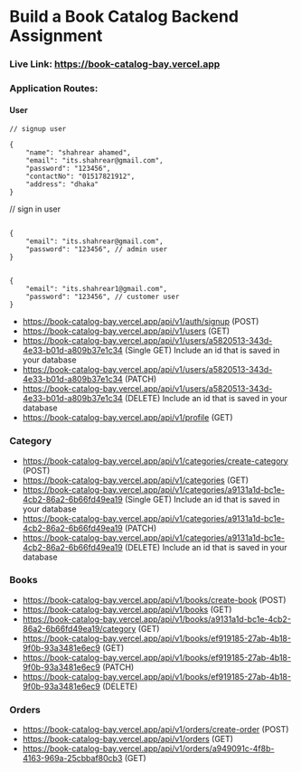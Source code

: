 # Build a Book Catalog Backend Assignment

### Live Link: https://book-catalog-bay.vercel.app

### Application Routes:

#### User

```
// signup user

{
    "name": "shahrear ahamed",
    "email": "its.shahrear@gmail.com",
    "password": "123456",
    "contactNo": "01517821912",
    "address": "dhaka"
}

```

// sign in user

```

{
    "email": "its.shahrear@gmail.com",
    "password": "123456", // admin user
}

```

```

{
    "email": "its.shahrear1@gmail.com",
    "password": "123456", // customer user
}

```

- https://book-catalog-bay.vercel.app/api/v1/auth/signup (POST)
- https://book-catalog-bay.vercel.app/api/v1/users (GET)
- https://book-catalog-bay.vercel.app/api/v1/users/a5820513-343d-4e33-b01d-a809b37e1c34 (Single GET) Include an id that is saved in your database
- https://book-catalog-bay.vercel.app/api/v1/users/a5820513-343d-4e33-b01d-a809b37e1c34 (PATCH)
- https://book-catalog-bay.vercel.app/api/v1/users/a5820513-343d-4e33-b01d-a809b37e1c34 (DELETE) Include an id that is saved in your database
- https://book-catalog-bay.vercel.app/api/v1/profile (GET)

### Category

- https://book-catalog-bay.vercel.app/api/v1/categories/create-category (POST)
- https://book-catalog-bay.vercel.app/api/v1/categories (GET)
- https://book-catalog-bay.vercel.app/api/v1/categories/a9131a1d-bc1e-4cb2-86a2-6b66fd49ea19 (Single GET) Include an id that is saved in your database
- https://book-catalog-bay.vercel.app/api/v1/categories/a9131a1d-bc1e-4cb2-86a2-6b66fd49ea19 (PATCH)
- https://book-catalog-bay.vercel.app/api/v1/categories/a9131a1d-bc1e-4cb2-86a2-6b66fd49ea19 (DELETE) Include an id that is saved in your database

### Books

- https://book-catalog-bay.vercel.app/api/v1/books/create-book (POST)
- https://book-catalog-bay.vercel.app/api/v1/books (GET)
- https://book-catalog-bay.vercel.app/api/v1/books/a9131a1d-bc1e-4cb2-86a2-6b66fd49ea19/category (GET)
- https://book-catalog-bay.vercel.app/api/v1/books/ef919185-27ab-4b18-9f0b-93a3481e6ec9 (GET)
- https://book-catalog-bay.vercel.app/api/v1/books/ef919185-27ab-4b18-9f0b-93a3481e6ec9 (PATCH)
- https://book-catalog-bay.vercel.app/api/v1/books/ef919185-27ab-4b18-9f0b-93a3481e6ec9 (DELETE)

### Orders

- https://book-catalog-bay.vercel.app/api/v1/orders/create-order (POST)
- https://book-catalog-bay.vercel.app/api/v1/orders (GET)
- https://book-catalog-bay.vercel.app/api/v1/orders/a949091c-4f8b-4163-969a-25cbbaf80cb3 (GET)
